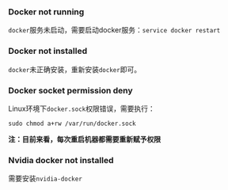 
### Docker not running

`docker`服务未启动，需要启动docker服务：`service docker restart`

### Docker not installed

`docker`未正确安装，重新安装`docker`即可。

### Docker socket permission deny

Linux环境下`docker.sock`权限错误，需要执行：
```shell
sudo chmod a+rw /var/run/docker.sock
```

**注：目前来看，每次重启机器都需要重新赋予权限**

### Nvidia docker not installed

需要安装`nvidia-docker`